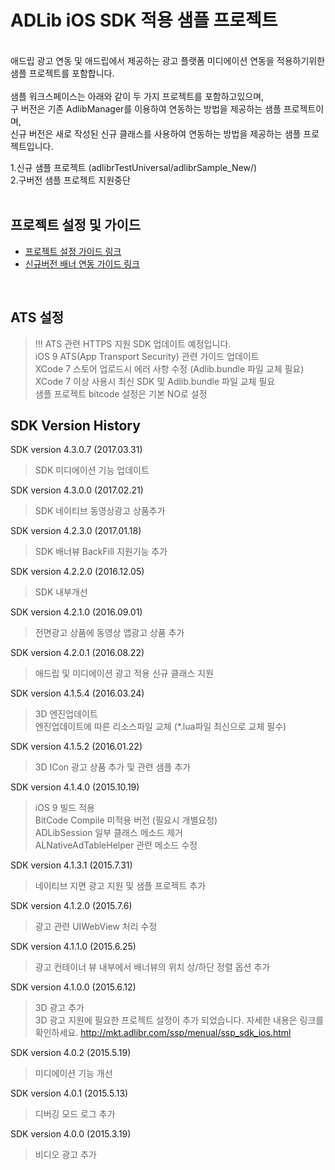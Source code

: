 # ADLib iOS SDK 적용 샘플 프로젝트

<br>
애드립 광고 연동 및 애드립에서 제공하는 광고 플랫폼 미디에이션 연동을 적용하기위한 샘플 프로젝트를 포함합니다. <br>
<br>
샘플 워크스페이스는 아래와 같이 두 가지 프로젝트를 포함하고있으며, <br>
구 버전은 기존 AdlibManager를 이용하여 연동하는 방법을 제공하는 샘플 프로젝트이며, <br>
신규 버전은 새로 작성된 신규 클래스를 사용하여 연동하는 방법을 제공하는 샘플 프로젝트입니다. 
<br>

1.신규 샘플 프로젝트 (adlibrTestUniversal/adlibrSample_New/) <br>
2.구버전 샘플 프로젝트 지원중단 <br>
<br>

## 프로젝트 설정 및 가이드 
* [프로젝트 설정 가이드 링크](http://mkt.adlibr.com/ssp/menual/ssp_sdk_ios.html)
* [신규버전 배너 연동 가이드 링크]( https://github.com/mocoplex/adlibr-SDK-ios/blob/master/adlibrTestUniversal/adlibrSample_New/README.md)
<br>

## ATS 설정
> !!! ATS 관련 HTTPS 지원 SDK 업데이트 예정입니다. <br>
> iOS 9 ATS(App Transport Security) 관련 가이드 업데이트 <br>
> XCode 7 스토어 업로드시 에러 사항 수정 (Adlib.bundle 파일 교체 필요)<br>
> XCode 7 이상 사용시 최신 SDK 및 Adlib.bundle 파일 교체 필요<br>
> 샘플 프로젝트 bitcode 설정은 기본 NO로 설정<br>

## SDK Version History

SDK version 4.3.0.7 (2017.03.31)
> SDK 미디에이션 기능 업데이트<br>

SDK version 4.3.0.0 (2017.02.21)
> SDK 네이티브 동영상광고 상품추가<br>

SDK version 4.2.3.0 (2017.01.18)
> SDK 배너뷰 BackFill 지원기능 추가<br>

SDK version 4.2.2.0 (2016.12.05)
> SDK 내부개선 <br>

SDK version 4.2.1.0 (2016.09.01)
> 전면광고 상품에 동영상 앱광고 상품 추가 <br>

SDK version 4.2.0.1 (2016.08.22)
> 애드립 및 미디에이션 광고 적용 신규 클래스 지원 <br>

SDK version 4.1.5.4 (2016.03.24)
> 3D 엔진업데이트 <br>
> 엔진업데이트에 따른 리소스파일 교체 (*.lua파일 최신으로 교체 필수) <br>

SDK version 4.1.5.2 (2016.01.22)
> 3D ICon 광고 상품 추가 및 관련 샘플 추가 <br>

SDK version 4.1.4.0 (2015.10.19)
> iOS 9 빌드 적용 <br>
> BitCode Compile 미적용 버전 (필요시 개별요청)<br>
> ADLibSession 일부 클래스 메소드 제거<br>
> ALNativeAdTableHelper 관련 메소드 수정<br>

SDK version 4.1.3.1 (2015.7.31)
> 네이티브 지면 광고 지원 및 샘플 프로젝트 추가

SDK version 4.1.2.0 (2015.7.6)
> 광고 관련 UIWebView 처리 수정

SDK version 4.1.1.0 (2015.6.25)
> 광고 컨테이너 뷰 내부에서 배너뷰의 위치 상/하단 정렬 옵션 추가

SDK version 4.1.0.0 (2015.6.12)
> 3D 광고 추가<br>3D 광고 지원에 필요한 프로젝트 설정이 추가 되었습니다. 자세한 내용은 링크를 확인하세요.
<http://mkt.adlibr.com/ssp/menual/ssp_sdk_ios.html>

SDK version 4.0.2 (2015.5.19)
> 미디에이션 기능 개선

SDK version 4.0.1 (2015.5.13)
> 디버깅 모드 로그 추가

SDK version 4.0.0 (2015.3.19)
> 비디오 광고 추가

